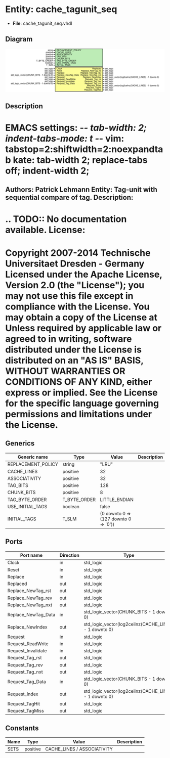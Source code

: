 # Entity: cache_tagunit_seq

- **File**: cache_tagunit_seq.vhdl
## Diagram

![Diagram](cache_tagunit_seq.svg "Diagram")
## Description

EMACS settings: -*-  tab-width: 2; indent-tabs-mode: t -*-
vim: tabstop=2:shiftwidth=2:noexpandtab
kate: tab-width 2; replace-tabs off; indent-width 2;
=============================================================================
Authors:					Patrick Lehmann
Entity:					Tag-unit with sequential compare of tag.
Description:
-------------------------------------
.. TODO:: No documentation available.
License:
=============================================================================
Copyright 2007-2014 Technische Universitaet Dresden - Germany
Licensed under the Apache License, Version 2.0 (the "License");
you may not use this file except in compliance with the License.
You may obtain a copy of the License at
Unless required by applicable law or agreed to in writing, software
distributed under the License is distributed on an "AS IS" BASIS,
WITHOUT WARRANTIES OR CONDITIONS OF ANY KIND, either express or implied.
See the License for the specific language governing permissions and
limitations under the License.
=============================================================================
## Generics

| Generic name       | Type         | Value                                 | Description |
| ------------------ | ------------ | ------------------------------------- | ----------- |
| REPLACEMENT_POLICY | string       | "LRU"                                 |             |
| CACHE_LINES        | positive     | 32                                    |             |
| ASSOCIATIVITY      | positive     | 32                                    |             |
| TAG_BITS           | positive     | 128                                   |             |
| CHUNK_BITS         | positive     | 8                                     |             |
| TAG_BYTE_ORDER     | T_BYTE_ORDER | LITTLE_ENDIAN                         |             |
| USE_INITIAL_TAGS   | boolean      | false                                 |             |
| INITIAL_TAGS       | T_SLM        | (0 downto 0 => (127 downto 0 => '0')) |             |
## Ports

| Port name           | Direction | Type                                                   | Description |
| ------------------- | --------- | ------------------------------------------------------ | ----------- |
| Clock               | in        | std_logic                                              |             |
| Reset               | in        | std_logic                                              |             |
| Replace             | in        | std_logic                                              |             |
| Replaced            | out       | std_logic                                              |             |
| Replace_NewTag_rst  | out       | std_logic                                              |             |
| Replace_NewTag_rev  | out       | std_logic                                              |             |
| Replace_NewTag_nxt  | out       | std_logic                                              |             |
| Replace_NewTag_Data | in        | std_logic_vector(CHUNK_BITS - 1 downto 0)              |             |
| Replace_NewIndex    | out       | std_logic_vector(log2ceilnz(CACHE_LINES) - 1 downto 0) |             |
| Request             | in        | std_logic                                              |             |
| Request_ReadWrite   | in        | std_logic                                              |             |
| Request_Invalidate  | in        | std_logic                                              |             |
| Request_Tag_rst     | out       | std_logic                                              |             |
| Request_Tag_rev     | out       | std_logic                                              |             |
| Request_Tag_nxt     | out       | std_logic                                              |             |
| Request_Tag_Data    | in        | std_logic_vector(CHUNK_BITS - 1 downto 0)              |             |
| Request_Index       | out       | std_logic_vector(log2ceilnz(CACHE_LINES) - 1 downto 0) |             |
| Request_TagHit      | out       | std_logic                                              |             |
| Request_TagMiss     | out       | std_logic                                              |             |
## Constants

| Name | Type     | Value                        | Description |
| ---- | -------- | ---------------------------- | ----------- |
| SETS | positive |  CACHE_LINES / ASSOCIATIVITY |             |
